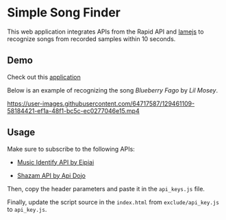 # Simple Song Finder

This web application integrates APIs from the Rapid API and [lamejs](https://github.com/zhuker/lamejs) to recognize songs from recorded samples within 10 seconds.

## Demo

Check out this [application](https://glowing-cascaron-1335dd.netlify.app/)

Below is an example of recognizing the song _Blueberry Fago_ by _Lil Mosey_.

https://user-images.githubusercontent.com/64717587/129461109-58184421-ef1a-48f1-bc5c-ec0277046e15.mp4

## Usage

Make sure to subscribe to the following APIs:

- [Music Identify API by Eipiai](https://rapidapi.com/eipiai-eipiai-default/api/music-identify/)

- [Shazam API by Api Dojo](https://rapidapi.com/apidojo/api/shazam/)

Then, copy the header parameters and paste it in the `api_keys.js` file.

Finally, update the script source in the `index.html` from `exclude/api_key.js` to `api_key.js`.
